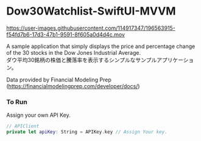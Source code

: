 # Dow30Watchlist-SwiftUI-MVVM

https://user-images.githubusercontent.com/114917347/196563915-f54fd7b6-17d3-47b1-9591-8f605a0d4d4c.mov

A sample application that simply displays the price and percentage change of the 30 stocks in the Dow Jones Industrial Average.  
ダウ平均30銘柄の株価と騰落率を表示するシンプルなサンプルアプリケーション。

Data provided by Financial Modeling Prep (https://financialmodelingprep.com/developer/docs/)

### To Run
Assign your own API Key.

```swift
// APIClient
private let apiKey: String = APIKey.key // Assign Your key.
```
